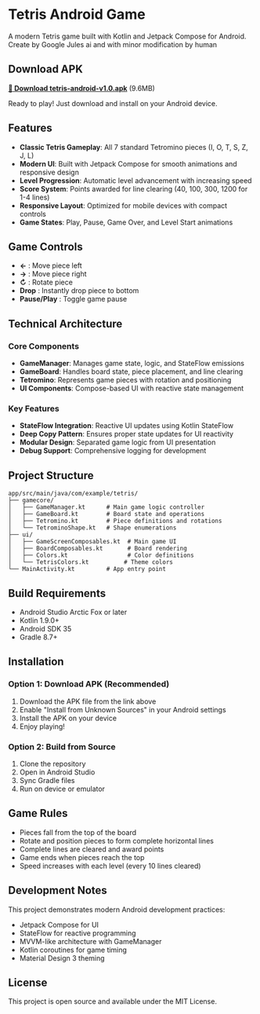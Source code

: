 # Tetris Android Game

A modern Tetris game built with Kotlin and Jetpack Compose for Android. Create by Google Jules ai and with minor modification by human

## Download APK

**[📱 Download tetris-android-v1.0.apk](./tetris-android-v1.0.apk)** (9.6MB)

Ready to play! Just download and install on your Android device.

## Features

- **Classic Tetris Gameplay**: All 7 standard Tetromino pieces (I, O, T, S, Z, J, L)
- **Modern UI**: Built with Jetpack Compose for smooth animations and responsive design
- **Level Progression**: Automatic level advancement with increasing speed
- **Score System**: Points awarded for line clearing (40, 100, 300, 1200 for 1-4 lines)
- **Responsive Layout**: Optimized for mobile devices with compact controls
- **Game States**: Play, Pause, Game Over, and Level Start animations

## Game Controls

- **←** : Move piece left
- **→** : Move piece right  
- **↻** : Rotate piece
- **Drop** : Instantly drop piece to bottom
- **Pause/Play** : Toggle game pause

## Technical Architecture

### Core Components

- **GameManager**: Manages game state, logic, and StateFlow emissions
- **GameBoard**: Handles board state, piece placement, and line clearing
- **Tetromino**: Represents game pieces with rotation and positioning
- **UI Components**: Compose-based UI with reactive state management

### Key Features

- **StateFlow Integration**: Reactive UI updates using Kotlin StateFlow
- **Deep Copy Pattern**: Ensures proper state updates for UI reactivity
- **Modular Design**: Separated game logic from UI presentation
- **Debug Support**: Comprehensive logging for development

## Project Structure

```
app/src/main/java/com/example/tetris/
├── gamecore/
│   ├── GameManager.kt      # Main game logic controller
│   ├── GameBoard.kt        # Board state and operations
│   ├── Tetromino.kt        # Piece definitions and rotations
│   └── TetrominoShape.kt   # Shape enumerations
├── ui/
│   ├── GameScreenComposables.kt  # Main game UI
│   ├── BoardComposables.kt       # Board rendering
│   ├── Colors.kt                 # Color definitions
│   └── TetrisColors.kt          # Theme colors
└── MainActivity.kt         # App entry point
```

## Build Requirements

- Android Studio Arctic Fox or later
- Kotlin 1.9.0+
- Android SDK 35
- Gradle 8.7+

## Installation

### Option 1: Download APK (Recommended)
1. Download the APK file from the link above
2. Enable "Install from Unknown Sources" in your Android settings
3. Install the APK on your device
4. Enjoy playing!

### Option 2: Build from Source
1. Clone the repository
2. Open in Android Studio
3. Sync Gradle files
4. Run on device or emulator

## Game Rules

- Pieces fall from the top of the board
- Rotate and position pieces to form complete horizontal lines
- Complete lines are cleared and award points
- Game ends when pieces reach the top
- Speed increases with each level (every 10 lines cleared)

## Development Notes

This project demonstrates modern Android development practices:
- Jetpack Compose for UI
- StateFlow for reactive programming
- MVVM-like architecture with GameManager
- Kotlin coroutines for game timing
- Material Design 3 theming

## License

This project is open source and available under the MIT License.
